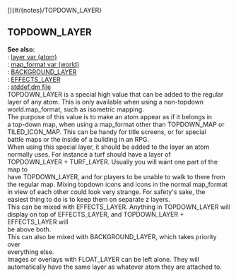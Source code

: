 []{#/{notes}/TOPDOWN_LAYER}    
## TOPDOWN_LAYER    
**See also:**    
:   [layer var (atom)](ref/atom/var/layer)    
:   [map_format var (world)](ref/world/var/map_format)    
:   [BACKGROUND_LAYER](ref/%7Bnotes%7D/BACKGROUND_LAYER)    
:   [EFFECTS_LAYER](ref/%7Bnotes%7D/EFFECTS_LAYER)    
:   [stddef.dm file](ref/%7B%7Bappendix%7D%7D/stddef%2edm)    
TOPDOWN_LAYER is a special high value that can be added to the regular    
layer of any atom. This is only available when using a non-topdown    
world.map_format, such as isometric mapping.    
The purpose of this value is to make an atom appear as if it belongs in    
a top-down map, when using a map_format other than TOPDOWN_MAP or    
TILED_ICON_MAP. This can be handy for title screens, or for special    
battle maps or the inside of a building in an RPG.    
When using this special layer, it should be added to the layer an atom    
normally uses. For instance a turf should have a layer of    
TOPDOWN_LAYER + TURF_LAYER. Usually you will want one part of the map to    
have TOPDOWN_LAYER, and for players to be unable to walk to there from    
the regular map. Mixing topdown icons and icons in the normal map_format    
in view of each other could look very strange. For safety\'s sake, the    
easiest thing to do is to keep them on separate z layers.    
This can be mixed with EFFECTS_LAYER. Anything in TOPDOWN_LAYER will    
display on top of EFFECTS_LAYER, and TOPDOWN_LAYER + EFFECTS_LAYER will    
be above both.    
This can also be mixed with BACKGROUND_LAYER, which takes priority over    
everything else.    
Images or overlays with FLOAT_LAYER can be left alone. They will    
automatically have the same layer as whatever atom they are attached to.  